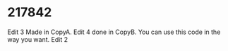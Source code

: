 # 217842
Edit 3 Made in CopyA. Edit 4 done in CopyB. You can use this code in the way you want.
Edit 2
